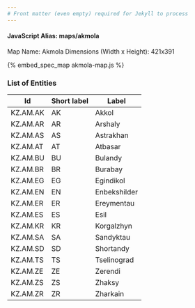 ```yaml
---
# Front matter (even empty) required for Jekyll to process
---
```


#### JavaScript Alias: maps/akmola

Map Name: Akmola
Dimensions (Width x Height): 421x391



{% embed_spec_map akmola-map.js %}

### List of Entities

 Id | Short label | Label
---|---|---
KZ.AM.AK|AK|Akkol
KZ.AM.AR|AR|Arshaly
KZ.AM.AS|AS|Astrakhan
KZ.AM.AT|AT|Atbasar
KZ.AM.BU|BU|Bulandy
KZ.AM.BR|BR|Burabay
KZ.AM.EG|EG|Egindikol
KZ.AM.EN|EN|Enbekshilder
KZ.AM.ER|ER|Ereymentau
KZ.AM.ES|ES|Esil
KZ.AM.KR|KR|Korgalzhyn
KZ.AM.SA|SA|Sandyktau
KZ.AM.SD|SD|Shortandy
KZ.AM.TS|TS|Tselinograd
KZ.AM.ZE|ZE|Zerendi
KZ.AM.ZS|ZS|Zhaksy
KZ.AM.ZR|ZR|Zharkain